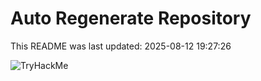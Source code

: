 # Auto Regenerate Repository

This README was last updated: 2025-08-12 19:27:26

 ![TryHackMe](https://tryhackme.com/badge/533634)